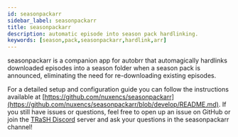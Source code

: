```yaml
---
id: seasonpackarr
sidebar_label: seasonpackarr
title: seasonpackarr
description: automatic episode into season pack hardlinking.
keywords: [season,pack,seasonpackarr,hardlink,arr]
---
```


seasonpackarr is a companion app for autobrr that automagically hardlinks downloaded episodes into a season folder when a season pack is announced, eliminating the need for re-downloading existing episodes.

For a detailed setup and configuration guide you can follow the instructions available at [https://github.com/nuxencs/seasonpackarr](https://github.com/nuxencs/seasonpackarr/blob/develop/README.md). If you still have issues or questions, feel free to open up an issue on GitHub or join the [TRaSH Discord](https://trash-guides.info/discord) server and ask your questions in the seasonpackarr channel!
